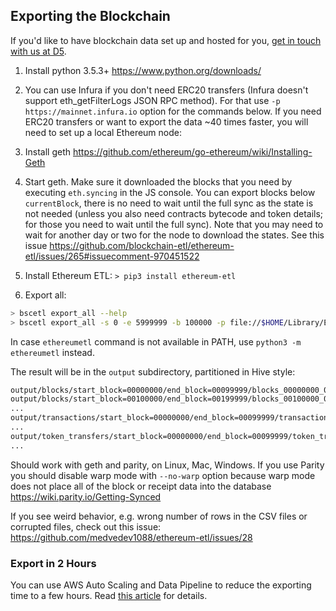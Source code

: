 ## Exporting the Blockchain

If you'd like to have blockchain data set up and hosted for you, [get in touch with us at D5](https://d5.ai/?ref=ethereumetl).

1. Install python 3.5.3+ https://www.python.org/downloads/

1. You can use Infura if you don't need ERC20 transfers (Infura doesn't support eth_getFilterLogs JSON RPC method).
For that use `-p https://mainnet.infura.io` option for the commands below. If you need ERC20 transfers or want to
export the data ~40 times faster, you will need to set up a local Ethereum node:

1. Install geth https://github.com/ethereum/go-ethereum/wiki/Installing-Geth

1. Start geth.
Make sure it downloaded the blocks that you need by executing `eth.syncing` in the JS console.
You can export blocks below `currentBlock`,
there is no need to wait until the full sync as the state is not needed (unless you also need contracts bytecode
and token details; for those you need to wait until the full sync). Note that you may need to wait for another day or 
   two for the node to download the states. See this issue https://github.com/blockchain-etl/ethereum-etl/issues/265#issuecomment-970451522

1. Install Ethereum ETL: `> pip3 install ethereum-etl`

1. Export all:

```bash
> bscetl export_all --help
> bscetl export_all -s 0 -e 5999999 -b 100000 -p file://$HOME/Library/Ethereum/geth.ipc -o output
```
    
In case `ethereumetl` command is not available in PATH, use `python3 -m ethereumetl` instead.

The result will be in the `output` subdirectory, partitioned in Hive style:
```bash
output/blocks/start_block=00000000/end_block=00099999/blocks_00000000_00099999.csv
output/blocks/start_block=00100000/end_block=00199999/blocks_00100000_00199999.csv
...
output/transactions/start_block=00000000/end_block=00099999/transactions_00000000_00099999.csv
...
output/token_transfers/start_block=00000000/end_block=00099999/token_transfers_00000000_00099999.csv
...
```

Should work with geth and parity, on Linux, Mac, Windows.
If you use Parity you should disable warp mode with `--no-warp` option because warp mode
does not place all of the block or receipt data into the database https://wiki.parity.io/Getting-Synced

If you see weird behavior, e.g. wrong number of rows in the CSV files or corrupted files,
check out this issue: https://github.com/medvedev1088/ethereum-etl/issues/28

### Export in 2 Hours

You can use AWS Auto Scaling and Data Pipeline to reduce the exporting time to a few hours.
Read [this article](https://medium.com/@medvedev1088/how-to-export-the-entire-ethereum-blockchain-to-csv-in-2-hours-for-10-69fef511e9a2) for details.
